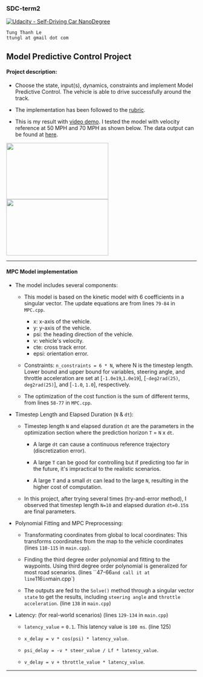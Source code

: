 ### SDC-term2
[![Udacity - Self-Driving Car NanoDegree](https://s3.amazonaws.com/udacity-sdc/github/shield-carnd.svg)](http://www.udacity.com/drive)
    
    Tung Thanh Le
    ttungl at gmail dot com
   
**Model Predictive Control Project**
---


#### Project description: 
* Choose the state, input(s), dynamics, constraints and implement Model Predictive Control. The vehicle is able to drive successfully around the track.

* The implementation has been followed to the [rubric](https://review.udacity.com/#!/rubrics/896/view). 

* This is my result with [video demo](https://youtu.be/3PFlztq836s). I tested the model with velocity reference at 50 MPH and 70 MPH as shown below. The data output can be found at [here](https://github.com/ttungl/SDC-term2-Model-Predictive-Control/tree/master/datat_output).

<img src="https://github.com/ttungl/SDC-term2-Model-Predictive-Control/blob/master/gifs/gif_50.gif" height="149" width="270"> <img src="https://github.com/ttungl/SDC-term2-Model-Predictive-Control/blob/master/gifs/gif_70.gif" height="149" width="270"> 

---

#### MPC Model implementation

* The model includes several components:
	
	+ This model is based on the kinetic model with 6 coefficients in a singular vector. The update equations are from lines `79-84` in `MPC.cpp`.
		* x: x-axis of the vehicle.
		* y: y-axis of the vehicle.
		* psi: the heading direction of the vehicle.
		* v: vehicle's velocity.
		* cte: cross track error.
		* epsi: orientation error.

	+ Constraints: `n_constraints = 6 * N`, where N is the timestep length. Lower bound and upper bound for variables, steering angle, and throttle acceleration are set at [`-1.0e19`,`1.0e19`], [`-deg2rad(25)`, `deg2rad(25)`], and [`-1.0`, `1.0`], respectively. 

	+ The optimization of the cost function is the sum of different terms, from lines `58-77` in `MPC.cpp`.
		
* Timestep Length and Elapsed Duration (`N` & `dt`):
	
	+ Timestep length `N` and elapsed duration `dt` are the parameters in the optimization section where the prediction horizon `T` = `N` x `dt`. 

		* A large `dt` can cause a continuous reference trajectory (discretization error).
	
		* A large `T` can be good for controlling but if predicting too far in the future, it's impractical to the realistic scenarios.
	
		* A large `T` and a small `dt` can lead to the large `N`, resulting in the higher cost of computation.
	
	+ In this project, after trying several times (try-and-error method), I observed that timestep length `N=10` and elapsed duration `dt=0.15`s are final parameters. 


* Polynomial Fitting and MPC Preprocessing:
	+ Transformating coordinates from global to local coordinates: This transforms coordinates from the map to the vehicle coordinates (lines `110-115` in `main.cpp`).
	
	+ Finding the third degree order polynomial and fitting to the waypoints. Using third degree order polynomial is generalized for most road scenarios. (lines ``47-66` and call it at line `116` in `main.cpp`)
	
	+ The outputs are fed to the `Solve()` method through a singular vector `state` to get the results, including `steering angle` and `throttle acceleration`. (line `138` in `main.cpp`)

* Latency: (for real-world scenarios) (lines `129-134` in `main.cpp`)
	+ `latency_value` = `0.1`. This latency value is `100 ms`. (line 125)
	
	+ `x_delay = v * cos(psi) * latency_value`.
    
    + `psi_delay = -v * steer_value / Lf * latency_value`.
    
    + `v_delay = v + throttle_value * latency_value`.






---